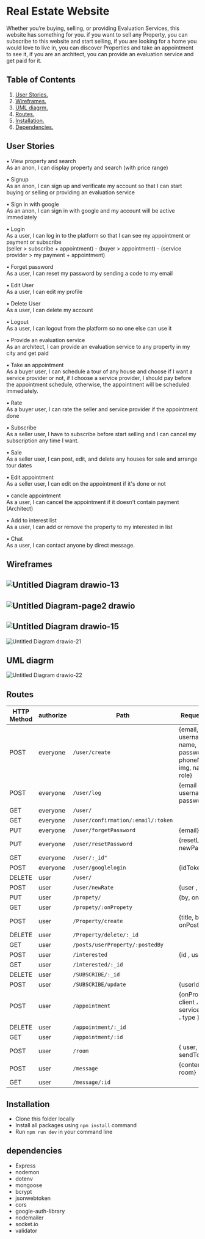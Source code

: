 # Real Estate Website 
 Whether you’re buying, selling, or providing Evaluation Services, this website has something for you.
 if you want to sell any Property, you can subscribe to this website and start selling, 
 if you are looking for a home you would love to live in, you can discover Properties and take an appointment to see it, 
 if you are an architect, you can provide an evaluation service and get paid for it.

## Table of Contents
1. [ User Stories. ](#userStor)
2. [ Wireframes. ](#wireframe)
3. [ UML diagrm.](#frontUml)
4. [ Routes. ](#frontRoutes)
5. [ Installation. ](#installation)
6. [ Dependencies. ](#dep)



<a name="userStor"></a>
## User Stories
•	View property and search <br/> As an anon, I can display property and search (with price range)

•	Signup  <br/> As an anon, I can sign up and verificate my account so that I can start buying or selling or providing an evaluation service

•	Sign in with google  <br/> As an anon, I can sign in with google and my account will be active immediately

•	Login  <br/> As a user, I can log in to the platform so that I can see my appointment or payment or subscribe  <br/>
(seller > subscribe + appointment) - (buyer > appointment) - (service provider > my payment + appointment)

•   Forget password  <br/>
As a user, I can reset my password by sending a code to my email 

•	Edit User  <br/>  As a user, I can edit my profile

•	Delete User  <br/>  As a user, I can delete my account

•	Logout  <br/>  As a user, I can logout from the platform so no one else can use it

•	Provide an evaluation service <br/> As an architect, I can provide an evaluation service to any property in my city and get paid

•	Take an appointment  <br/> As a buyer user, I can schedule a tour of any house and choose if I want a service provider or not, if I choose a service provider, I should pay before the appointment schedule, otherwise, the appointment will be scheduled immediately. 

•	Rate  <br/> As a buyer user, I can rate the seller and service provider if the appointment done 

•	Subscribe  <br/> As a seller user, I have to subscribe before start selling and I can cancel my subscription any time I want.

•	Sale  <br/> As a seller user, I can post, edit, and delete any houses for sale and arrange tour dates

•	Edit appointment  <br/> As a seller user, I can edit on the appointment if it's done or not 

•	cancle appointment  <br/> As a user, I can cancel the appointment if it doesn't contain payment (Architect)

•	Add to interest list  <br/> As a user, I can add or remove the property to my interested in list

•	Chat   <br/>  As a user, I can contact anyone by direct message.


<a name="wireframe"></a>

## Wireframes
![Untitled Diagram drawio-13](https://user-images.githubusercontent.com/92247950/146522116-f57587f2-db24-46b7-a739-fa5f38c5f0c4.png)
---------
![Untitled Diagram-page2 drawio](https://user-images.githubusercontent.com/92247950/146673328-5edd55ab-b383-49d7-a920-aca52c5a2a32.png)
---------
![Untitled Diagram drawio-15](https://user-images.githubusercontent.com/92247950/146522179-adabc00b-de98-4d27-8004-9bbf470c0d6b.png)
---------
![Untitled Diagram drawio-21](https://user-images.githubusercontent.com/92247950/146522198-99ba3c7d-571a-4680-8b37-f43719a5326f.png)


<a name="frontUml"></a>

## UML diagrm
![Untitled Diagram drawio-22](https://user-images.githubusercontent.com/92247950/146522087-e67475d6-79ea-466d-b381-7e7f667fe023.png)




<a name="frontRoutes"></a>

## Routes
HTTP Method   | authorize     |    Path                                |  Request Body         
------------- | -----------   | ---------------------------            |---------------------- 
POST          | everyone      |`/user/create`                          |{email, username, name, password, phoneNumber, img, nationalId, role}
POST          | everyone      |`/user/log`                             |{email or username, password}     
GET           | everyone      |`/user/`                                |                       
GET           | everyone      |`/user/confirmation/:email/:token`      |                       
PUT           | everyone      |`/user/forgetPassword`                  |{email}     
PUT           | everyone      |`/user/resetPassword`                   |{resetLink, newPassword}  
GET           | everyone      |`/user/:_id"`                           |                       
POST          | everyone      |`/user/googlelogin`                     |{idToken} 
DELETE        | user          |`/user/`                                |
POST          | user          |`/user/newRate`                         |{user , rate} 
PUT           | user          |`/propety/`                             |{by, onPost}
GET           | user          |`/propety/:onPropety`                   |
POST          | user          |`/Property/create`                      |{title, by, onPost}
DELETE        | user          |`/Property/delete/:_id`                 |
GET           | user          |`/posts/userProperty/:postedBy`         |
POST          | user          |`/interested`                           |{id , userId}
GET           | user          |`/interested/:_id`                      |
DELETE        | user          |`/SUBSCRIBE/:_id`                       |
POST          | user          |`/SUBSCRIBE/update`                     |{userId}
POST          | user          |`/appointment`                          |{onProperty ، client ، serviceProvider ، type }
DELETE        | user          |`/appointment/:_id`                     |
GET           | user          |`/appointment/:id`                      |
POST          | user          |`/room`                                 |{ user, sendToUser }
POST          | user          |`/message`                              | {content , user , room}
GET           | user          |`/message/:id`                          |


<a name="installation"></a>

## Installation
- Clone this folder locally
- Install all packages using `npm install` command
- Run `npm run dev` in your command line

<a name="dep"></a>

## dependencies
- Express
- nodemon
- dotenv
- mongoose
- bcrypt
- jsonwebtoken
- cors
- google-auth-library
- nodemailer
- socket.io
- validator

